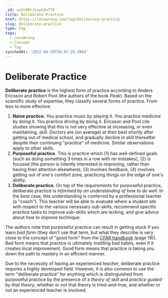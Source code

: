 ```yaml
---
_id: ux2x9RrJsuykQxT79
title: Deliberate Practice
href: https://lesswrong.com/tag/deliberate-practice
slug: deliberate-practice
type: tag
tags:
  - LessWrong
  - Concept
  - Tag
synchedAt: '2022-08-29T10:47:29.386Z'
---
```

# Deliberate Practice

**Deliberate practice** is the highest form of practice according to Anders Ericsson and Robert Pool (the authors of the book *Peak*). Based on the scientific study of expertise, they classify several forms of practice. From less to more effective:

1.  **Naive practice.** You practice music by playing it. You practice medicine by doing it. You practice driving by doing it. Ericsson and Pool cite studies showing that this is not very effective at increasing, or even maintaining, skill. Doctors are (on average) at their best shortly after getting out of medical school, and gradually decline in skill thereafter despite their continuing "practice" of medicine. Similar observations apply to other skills.
2.  **Purposeful practice.** This is practice which (1) has well-defined goals (such as doing something 3 times in a row with no mistakes), (2) is focused (the person is intently interested in improving, rather than having their attention elsewhere), (3) involves feedback, (4) involves getting out of one's comfort zone, practicing things on the edge of one's ability.
3.  **Deliberate practice.** On top of the requirements for purposeful practice, deliberate practice is *informed by an understanding of how to do well.* In the best case, this understanding is conferred by a professional teacher (a "coach"). This teacher will be able to evaluate where a student sits with respect to the various necessary sub-skills, recommend specific practice tasks to improve sub-skills which are lacking, and give advice about how to improve technique.

The authors note that purposeful practice can result in getting stuck if you learn *bad form* (they don't use that term, but what they describe is very close to the concept of "good form" from the [CFAR handbook](https://www.lesswrong.com/posts/Z9cbwuevS9cqaR96h/cfar-participant-handbook-now-available-to-all) (page 19)). Bad form means that practice is ultimately instilling bad habits, even if it creates local improvement. Good form means that practice is taking you down the path to mastery in an efficient manner.

Due to the necessity of having an experienced teacher, deliberate practice requires a highly developed field. However, it is also common to use the term "deliberate practice" for anything which is distinguished from purposeful practice by the presence of a *theory of skill* and *practice guided by that theory*, whether or not that theory is tried-and-true, and whether or not an experienced teacher is involved.